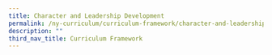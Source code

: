 ```yaml
---
title: Character and Leadership Development
permalink: /ny-curriculum/curriculum-framework/character-and-leadership-development/
description: ""
third_nav_title: Curriculum Framework
---
```

